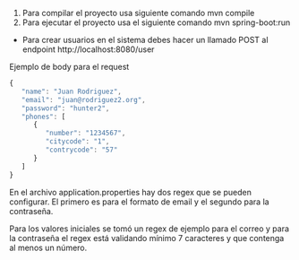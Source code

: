 1. Para compilar el proyecto usa siguiente comando
   mvn compile
2. Para ejecutar el proyecto usa el siguiente comando
   mvn spring-boot:run
   
* Para crear usuarios en el sistema debes hacer un llamado POST al endpoint
  http://localhost:8080/user
  
Ejemplo de body para el request
```javascript
{
   "name": "Juan Rodriguez",
   "email": "juan@rodriguez2.org",
   "password": "hunter2",
   "phones": [
      {
         "number": "1234567",
         "citycode": "1",
         "contrycode": "57"
      }
   ]
}
```
En el archivo application.properties hay dos regex que se pueden configurar.
El primero es para el formato de email y el segundo para la contraseña.

Para los valores iniciales se tomó un regex de ejemplo para el correo y para la contraseña el regex está validando 
mínimo 7 caracteres y que contenga al menos un número.